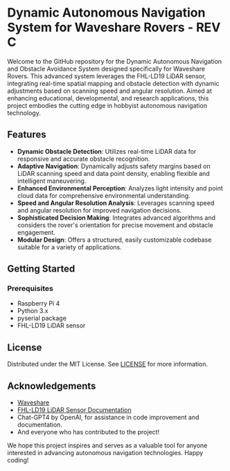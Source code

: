 # Dynamic Autonomous Navigation System for Waveshare Rovers - REV C

Welcome to the GitHub repository for the Dynamic Autonomous Navigation and Obstacle Avoidance System designed specifically for Waveshare Rovers. This advanced system leverages the FHL-LD19 LiDAR sensor, integrating real-time spatial mapping and obstacle detection with dynamic adjustments based on scanning speed and angular resolution. Aimed at enhancing educational, developmental, and research applications, this project embodies the cutting edge in hobbyist autonomous navigation technology.

## Features

- **Dynamic Obstacle Detection**: Utilizes real-time LiDAR data for responsive and accurate obstacle recognition.
- **Adaptive Navigation**: Dynamically adjusts safety margins based on LiDAR scanning speed and data point density, enabling flexible and intelligent maneuvering.
- **Enhanced Environmental Perception**: Analyzes light intensity and point cloud data for comprehensive environmental understanding.
- **Speed and Angular Resolution Analysis**: Leverages scanning speed and angular resolution for improved navigation decisions.
- **Sophisticated Decision Making**: Integrates advanced algorithms and considers the rover's orientation for precise movement and obstacle engagement.
- **Modular Design**: Offers a structured, easily customizable codebase suitable for a variety of applications.

## Getting Started

### Prerequisites

- Raspberry Pi 4
- Python 3.x
- pyserial package
- FHL-LD19 LiDAR sensor

## License

Distributed under the MIT License. See [LICENSE](https://opensource.org/licenses/MIT) for more information.

## Acknowledgements

- [Waveshare](https://www.waveshare.com/wiki/WAVE_ROVER)
- [FHL-LD19 LiDAR Sensor Documentation](https://github.com/KD5VMF/Waveshare-Rover/blob/main/LD19_Development_Manual_v2.5.pdf)
- Chat-GPT4 by OpenAI, for assistance in code improvement and documentation.
- And everyone who has contributed to the project!

We hope this project inspires and serves as a valuable tool for anyone interested in advancing autonomous navigation technologies. Happy coding!
